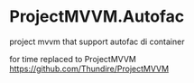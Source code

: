 # ProjectMVVM.Autofac
project mvvm that support autofac di container

for time replaced to ProjectMVVM https://github.com/Thundire/ProjectMVVM
